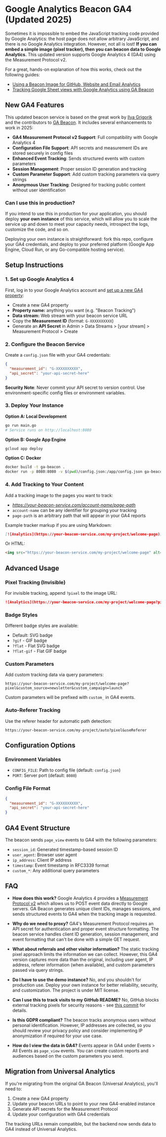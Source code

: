 # Google Analytics Beacon GA4 (Updated 2025)

Sometimes it is impossible to embed the JavaScript tracking code provided by Google Analytics: the host page does not allow arbitrary JavaScript, and there is no Google Analytics integration. However, not all is lost! **If you can embed a simple image (pixel tracker), then you can beacon data to Google Analytics.** This updated version supports Google Analytics 4 (GA4) using the Measurement Protocol v2.

For a great, hands-on explanation of how this works, check out the following guides:

* [Using a Beacon Image for GitHub, Website and Email Analytics](http://www.sitepoint.com/using-beacon-image-github-website-email-analytics/)
* [Tracking Google Sheet views with Google Analytics using GA Beacon](http://mashe.hawksey.info/2014/02/tracking-google-sheet-views-with-google-analytics/)

## New GA4 Features

This updated beacon service is based on the great work by [Ilya Grigorik](https://github.com/igrigorik) and the contributors to [GA Beacon](https://github.com/igrigorik/ga-beacon). It includes several enhancements to work in 2025:

- **GA4 Measurement Protocol v2 Support**: Full compatibility with Google Analytics 4
- **Configuration File Support**: API secrets and measurement IDs are stored securely in config files
- **Enhanced Event Tracking**: Sends structured events with custom parameters
- **Session Management**: Proper session ID generation and tracking
- **Custom Parameter Support**: Add custom tracking parameters via query strings
- **Anonymous User Tracking**: Designed for tracking public content without user identification

### Can I use this in production?

 If you intend to use this in production for your application, you should deploy **your own instance** of this service, which will allow you to scale the service up and down to meet your capacity needs, introspect the logs, customize the code, and so on.

Deploying your own instance is straightforward: fork this repo, configure your GA4 credentials, and deploy to your preferred platform (Google App Engine, Cloud Run, or any Go-compatible hosting service).

## Setup Instructions

### 1. Set up Google Analytics 4

First, log in to your Google Analytics account and [set up a new GA4 property](https://support.google.com/analytics/answer/9304153):

* Create a new GA4 property
* **Property name:** anything you want (e.g. "Beacon Tracking")
* **Data stream:** Web stream with your beacon service URL
* Copy the **Measurement ID** (format: `G-XXXXXXXXXX`)
* Generate an **API Secret** in Admin > Data Streams > [your stream] > Measurement Protocol > Create

### 2. Configure the Beacon Service

Create a `config.json` file with your GA4 credentials:

```json
{
  "measurement_id": "G-XXXXXXXXXX",
  "api_secret": "your-api-secret-here"
}
```

**Security Note**: Never commit your API secret to version control. Use environment-specific config files or environment variables.

### 3. Deploy Your Instance

**Option A: Local Development**
```bash
go run main.go
# Service runs on http://localhost:8080
```

**Option B: Google App Engine**
```bash
gcloud app deploy
```

**Option C: Docker**
```bash
docker build -t ga-beacon .
docker run -p 8080:8080 -v $(pwd)/config.json:/app/config.json ga-beacon
```

### 4. Add Tracking to Your Content

Add a tracking image to the pages you want to track:

* _https://your-beacon-service.com/account-name/page-path_
* `account-name` can be any identifier for grouping your tracking
* `page-path` is an arbitrary path that will appear in your GA4 reports

Example tracker markup if you are using Markdown:

```markdown
[![Analytics](https://your-beacon-service.com/my-project/welcome-page)](https://github.com/your-username/your-repo)
```

Or HTML:

```html
<img src="https://your-beacon-service.com/my-project/welcome-page" alt="Analytics" />
```

## Advanced Usage

### Pixel Tracking (Invisible)

For invisible tracking, append `?pixel` to the image URL:

```markdown
![Analytics](https://your-beacon-service.com/my-project/welcome-page?pixel)
```

### Badge Styles

Different badge styles are available:
- Default: SVG badge
- `?gif` - GIF badge
- `?flat` - Flat SVG badge  
- `?flat-gif` - Flat GIF badge

### Custom Parameters

Add custom tracking data via query parameters:

```
https://your-beacon-service.com/my-project/welcome-page?pixel&custom_source=newsletter&custom_campaign=launch
```

Custom parameters will be prefixed with `custom_` in GA4 events.

### Auto-Referer Tracking

Use the referer header for automatic path detection:

```
https://your-beacon-service.com/my-project/auto?pixel&useReferer
```


## Configuration Options

### Environment Variables

- `CONFIG_FILE`: Path to config file (default: `config.json`)
- `PORT`: Server port (default: `8080`)

### Config File Format

```json
{
  "measurement_id": "G-XXXXXXXXXX",
  "api_secret": "your-api-secret-here"
}
```

## GA4 Event Structure

The beacon sends `page_view` events to GA4 with the following parameters:

- `session_id`: Generated timestamp-based session ID
- `user_agent`: Browser user agent
- `ip_address`: Client IP address
- `timestamp`: Event timestamp in RFC3339 format
- `custom_*`: Any additional query parameters

## FAQ

- **How does this work?** Google Analytics 4 provides a [Measurement Protocol v2](https://developers.google.com/analytics/devguides/collection/protocol/ga4) which allows us to POST event data directly to Google servers. GA Beacon generates unique client IDs, manages sessions, and sends structured events to GA4 when the tracking image is requested.

- **Why do we need to proxy?** GA4's Measurement Protocol requires an API secret for authentication and proper event structure formatting. The beacon service handles client ID generation, session management, and event formatting that can't be done with a simple GET request.

- **What about referrals and other visitor information?** The static tracking pixel approach limits the information we can collect. However, this GA4 version captures more data than the original, including user agent, IP address, referer information (when available), and custom parameters passed via query strings.

- **Do I have to use the demo instance?** No, and you shouldn't for production use. Deploy your own instance for better reliability, security, and customization. The project is under MIT license.

- **Can I use this to track visits to my GitHub README?** No, GitHub blocks external tracking pixels for security reasons - see [this commit](https://github.com/igrigorik/ga-beacon/commit/6acd8627bb7be36f24f5516e9873c92719a50e55) for details.

- **Is this GDPR compliant?** The beacon tracks anonymous users without personal identification. However, IP addresses are collected, so you should review your privacy policy and consider implementing IP anonymization if required for your use case.

- **How do I view the data in GA4?** Events appear in GA4 under Events > All Events as `page_view` events. You can create custom reports and audiences based on the custom parameters you send.

## Migration from Universal Analytics

If you're migrating from the original GA Beacon (Universal Analytics), you'll need to:

1. Create a new GA4 property
2. Update your beacon URLs to point to your new GA4-enabled instance
3. Generate API secrets for the Measurement Protocol
4. Update your configuration with GA4 credentials

The tracking URLs remain compatible, but the backend now sends data to GA4 instead of Universal Analytics.
